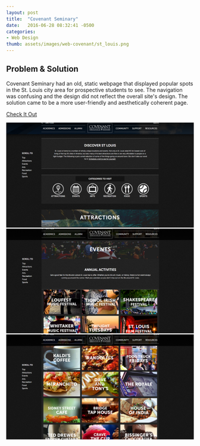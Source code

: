 ```yaml
---
layout: post
title:  "Covenant Seminary"
date:   2016-06-28 08:32:41 -0500
categories:
- Web Design
thumb: assets/images/web-covenant/st_louis.png
---
```

Problem & Solution
------------------
Covenant Seminary had an old, static webpage that displayed popular spots in the St. Louis
city area for prospective students to see. The navigation was confusing and the design did not
reflect the overall site's design. The solution came to be a more user-friendly and
aesthetically coherent page.

<a class="site-link" href="https://www.covenantseminary.edu/community/stlouis/">Check It Out</a>

<div class="example-container">
<img class="example-img" alt="St. Louis Page" src="/assets/images/web-covenant/st-louis-intro.png">
</div>

<div class="example-container">
<img class="example-img" alt="St. Louis Intro" src="/assets/images/web-covenant/event-section.png">
</div>

<div class="example-container">
<img class="example-img" alt="St. Louis Events" src="/assets/images/web-covenant/st-louis-grid.png">
</div>
